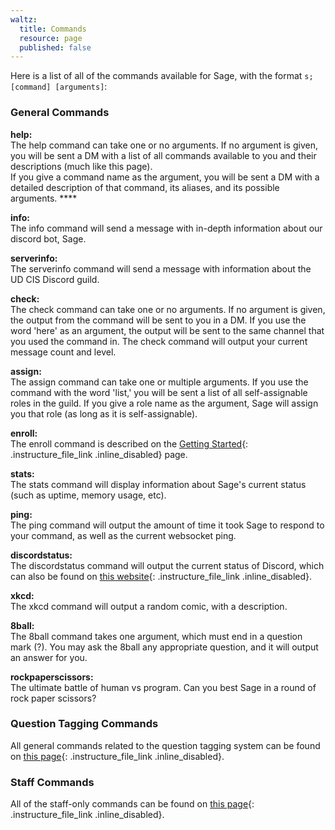 ```yaml
---
waltz:
  title: Commands
  resource: page
  published: false
---
```

Here is a list of all of the commands available for Sage, with the format `s;[command] [arguments]`:

### General Commands

**help:**  
The help command can take one or no arguments. If no argument is given, you will be sent a DM with a list of all
commands available to you and their descriptions (much like this page).  
If you give a command name as the argument, you will be sent a DM with a detailed description of that command, its
aliases, and its possible arguments. ****

**info:**  
The info command will send a message with in-depth information about our discord bot, Sage.

**serverinfo:**  
The serverinfo command will send a message with information about the UD CIS Discord guild.

**check:**  
The check command can take one or no arguments. If no argument is given, the output from the command will be sent to you
in a DM. If you use the word 'here' as an argument, the output will be sent to the same channel that you used the
command in. The check command will output your current message count and level.

**assign:**  
The assign command can take one or multiple arguments. If you use the command with the word 'list,' you will be sent a
list of all self-assignable roles in the guild. If you give a role name as the argument, Sage will assign you that role
(as long as it is self-assignable).

**enroll:**  
The enroll command is described on the [Getting Started](https://canvas.instructure.com/courses/2510334/pages/getting-started?module_item_id=41523518){: .instructure_file_link .inline_disabled} page.

**stats:**  
The stats command will display information about Sage's current status (such as uptime, memory usage, etc).

**ping:**  
The ping command will output the amount of time it took Sage to respond to your command, as well as the current
websocket ping.

**discordstatus:**  
The discordstatus command will output the current status of Discord, which can also be found on [this website](https://discordstatus.com/){: .instructure_file_link .inline_disabled}.

**xkcd:**  
The xkcd command will output a random comic, with a description.

**8ball:**  
The 8ball command takes one argument, which must end in a question mark (?). You may ask the 8ball any appropriate
question, and it will output an answer for you.

**rockpaperscissors:**  
The ultimate battle of human vs program. Can you best Sage in a round of rock paper scissors?

### Question Tagging Commands

All general commands related to the question tagging system can be found on [this page](https://canvas.instructure.com/courses/2510334/pages/question-tagging?module_item_id=42012647){: .instructure_file_link .inline_disabled}. 

### Staff Commands

All of the staff-only commands can be found on [this page](https://canvas.instructure.com/courses/2510334/pages/staff-commands/edit){: .instructure_file_link .inline_disabled}.